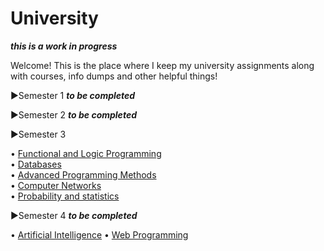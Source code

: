 # University

***this is a work in progress***

Welcome! This is the place where I keep my university assignments along with courses, info dumps and other helpful things!

▶Semester 1 ***to be completed***

▶Semester 2 ***to be completed*** 

▶Semester 3 
 
   • [Functional and Logic Programming](https://github.com/913-Diaconu-Ana/Functional-and-Logic-Programming)\
   • [Databases](https://github.com/913-Diaconu-Ana/Databases)  
   • [Advanced Programming Methods](https://github.com/913-Diaconu-Ana/Advanced-Programming-Methods)\
   • [Computer Networks](https://github.com/913-Diaconu-Ana/ComputerNetworks)\
   • [Probability and statistics](https://github.com/913-Diaconu-Ana/Probability-and-Statistics)
   
▶Semester 4 ***to be completed***

   • [Artificial Intelligence](https://github.com/DiaconuAna/Artificial-Intelligence)
   • [Web Programming](https://github.com/DiaconuAna/Web-Programming)

